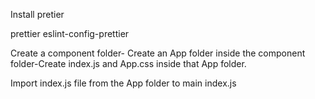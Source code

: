 Install pretier

prettier eslint-config-prettier

Create a component folder- Create an App folder inside the component folder-Create index.js and App.css inside that App folder.

Import index.js file from the App folder to main index.js